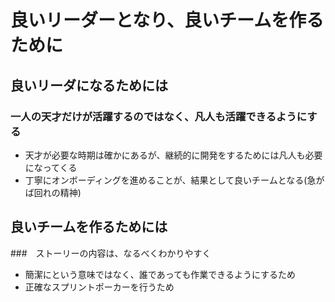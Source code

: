 # 良いリーダーとなり、良いチームを作るために
## 良いリーダになるためには
### 一人の天才だけが活躍するのではなく、凡人も活躍できるようにする
- 天才が必要な時期は確かにあるが、継続的に開発をするためには凡人も必要になってくる
- 丁寧にオンボーディングを進めることが、結果として良いチームとなる(急がば回れの精神)



## 良いチームを作るためには
###　ストーリーの内容は、なるべくわかりやすく
- 簡潔にという意味ではなく、誰であっても作業できるようにするため
- 正確なスプリントポーカーを行うため

